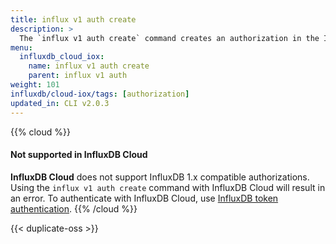 ```yaml
---
title: influx v1 auth create
description: >
  The `influx v1 auth create` command creates an authorization in the InfluxDB 1.x compatibility API.
menu:
  influxdb_cloud_iox:
    name: influx v1 auth create
    parent: influx v1 auth
weight: 101
influxdb/cloud-iox/tags: [authorization]
updated_in: CLI v2.0.3
---
```


{{% cloud %}}
#### Not supported in InfluxDB Cloud
**InfluxDB Cloud** does not support InfluxDB 1.x compatible authorizations.
Using the `influx v1 auth create` command with InfluxDB Cloud will result in an error.
To authenticate with InfluxDB Cloud, use [InfluxDB token authentication](/influxdb/cloud/security/tokens/).
{{% /cloud %}}

{{< duplicate-oss >}}
